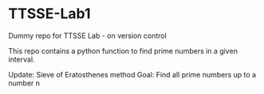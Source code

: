 # TTSSE-Lab1
Dummy repo for TTSSE Lab - on version control

This repo contains a python function to find prime numbers in a given interval.

Update:
Sieve of Eratosthenes method
Goal: Find all prime numbers up to a number n
